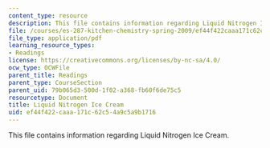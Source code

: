 ```yaml
---
content_type: resource
description: This file contains information regarding Liquid Nitrogen Ice Cream.
file: /courses/es-287-kitchen-chemistry-spring-2009/ef44f422caaa171c62c54a9c5a9b1716_MITES_287S09_read13.pdf
file_type: application/pdf
learning_resource_types:
- Readings
license: https://creativecommons.org/licenses/by-nc-sa/4.0/
ocw_type: OCWFile
parent_title: Readings
parent_type: CourseSection
parent_uid: 79b065d3-500d-1f02-a368-fb60f6de75c5
resourcetype: Document
title: Liquid Nitrogen Ice Cream
uid: ef44f422-caaa-171c-62c5-4a9c5a9b1716
---
```

This file contains information regarding Liquid Nitrogen Ice Cream.
